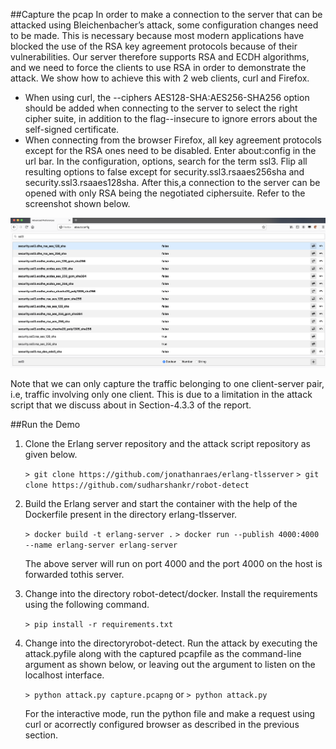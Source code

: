 ##Capture the pcap
In order to make a connection to the server that can be attacked using Bleichenbacher’s attack, some configuration changes need to be made. This is necessary because most modern applications have blocked the use of the RSA key agreement protocols because of their vulnerabilities. Our server therefore supports RSA and ECDH algorithms, and we need to force the clients to use RSA in order to demonstrate the attack. We show how to achieve this with 2 web clients, curl and Firefox.

*	When using curl, the --ciphers AES128-SHA:AES256-SHA256 option should be added when connecting to the server to select the right cipher suite, in addition to the flag--insecure to ignore errors about the self-signed certificate.
*	When connecting from the browser Firefox, all key agreement protocols except for the RSA ones need to be disabled. Enter about:config in the url bar. In the configuration, options, search for the term ssl3. Flip all resulting options to false except for security.ssl3.rsaaes256sha and security.ssl3.rsaaes128sha. After this,a connection to the server can be opened with only RSA being the negotiated ciphersuite. Refer to the screenshot shown below.

<img src="ciphersuites.png" alt="Negotiated cuphersuite">

Note that we can only capture the traffic belonging to one client-server pair, i.e, traffic involving only one client. This is due to a limitation in the attack script that we discuss about in Section-4.3.3 of the report.

##Run the Demo

1.	Clone the Erlang server repository and the attack script repository as given below.

	`> git clone https://github.com/jonathanraes/erlang-tlsserver`
	`> git clone https://github.com/sudharshankr/robot-detect`

2. Build the Erlang server and start the container with the help of the Dockerfile present in the directory erlang-tlsserver.
	
	`> docker build -t erlang-server .`
	`> docker run --publish 4000:4000 --name erlang-server erlang-server`
	
	The above server will run on port 4000 and the port 4000 on the host is forwarded tothis server.

3. Change into the directory robot-detect/docker. Install the requirements using the following command.
	
	`> pip install -r requirements.txt`

4. Change into the directoryrobot-detect. Run the attack by executing the attack.pyfile along with the captured pcapfile as the command-line argument as shown below, or leaving out the argument to listen on the localhost interface.

	`> python attack.py capture.pcapng`
	or
	`> python attack.py`
	
	For the interactive mode, run the python file and make a request using curl or acorrectly configured browser as described in the previous section.
